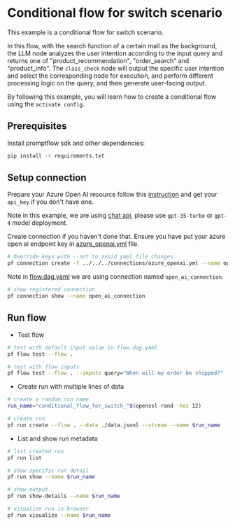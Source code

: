 # Conditional flow for switch scenario

This example is a conditional flow for switch scenario.

In this flow, with the search function of a certain mall as the background, the LLM node analyzes the user intention according to the input query and returns one of "product_recommendation", "order_search" and "product_info". The `class_check` node will output the specific user intention and select the corresponding node for execution, and perform different processing logic on the query,
and then generate user-facing output.

By following this example, you will learn how to create a conditional flow using the `activate config`.

## Prerequisites

Install promptflow sdk and other dependencies:
```bash
pip install -r requirements.txt
```

## Setup connection

Prepare your Azure Open AI resource follow this [instruction](https://learn.microsoft.com/en-us/azure/cognitive-services/openai/how-to/create-resource?pivots=web-portal) and get your `api_key` if you don't have one.

Note in this example, we are using [chat api](https://learn.microsoft.com/en-us/azure/ai-services/openai/how-to/chatgpt?pivots=programming-language-chat-completions), please use `gpt-35-turbo` or `gpt-4` model deployment.

Create connection if you haven't done that. Ensure you have put your azure open ai endpoint key in [azure_openai.yml](../../../connections/azure_openai.yml) file.
```bash
# Override keys with --set to avoid yaml file changes
pf connection create -f ../../../connections/azure_openai.yml --name open_ai_connection --set api_key=<your_api_key> api_base=<your_api_base>
```

Note in [flow.dag.yaml](flow.dag.yaml) we are using connection named `open_ai_connection`.
```bash
# show registered connection
pf connection show --name open_ai_connection
```

## Run flow

- Test flow
```bash
# test with default input value in flow.dag.yaml
pf flow test --flow .

# test with flow inputs
pf flow test --flow . --inputs query="When will my order be shipped?"
```

- Create run with multiple lines of data
```bash
# create a random run name
run_name="conditional_flow_for_switch_"$(openssl rand -hex 12)

# create run
pf run create --flow . --data ./data.jsonl --stream --name $run_name
```

- List and show run metadata
```bash
# list created run
pf run list

# show specific run detail
pf run show --name $run_name

# show output
pf run show-details --name $run_name

# visualize run in browser
pf run visualize --name $run_name
```
